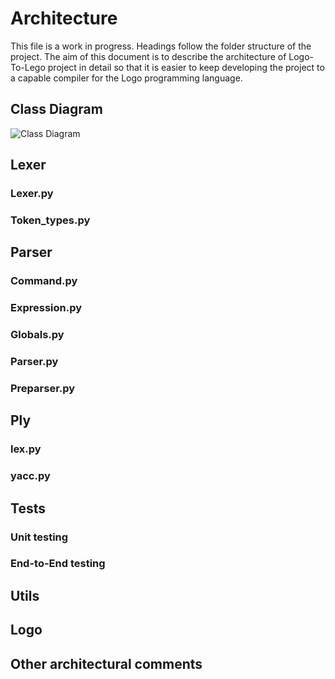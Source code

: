 # Architecture

This file is a work in progress. Headings follow the folder structure of the project. The aim of this document is to describe the architecture of Logo-To-Lego project in detail so that it is easier to keep developing the project to a capable compiler for the Logo programming language.

## Class Diagram
![Class Diagram](https://github.com/logo-to-lego/logomotion/blob/documentation/documentation/pictures/logomotion-architecture.png)

## Lexer

### Lexer.py

### Token_types.py

## Parser

### Command.py

### Expression.py

### Globals.py

### Parser.py

### Preparser.py

## Ply

### lex.py

### yacc.py

## Tests

### Unit testing

### End-to-End testing

## Utils

## Logo

## Other architectural comments
